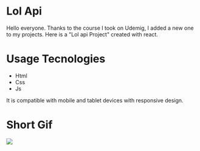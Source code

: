 # Lol Api

Hello everyone. Thanks to the course I took on Udemig, I added a new one to my projects. Here is a "Lol api Project" created with react.
# Usage Tecnologies

- Html
- Css
- Js

It is compatible with mobile and tablet devices with responsive design.

# Short Gif

![](lol.gif)
